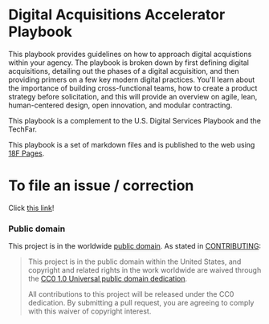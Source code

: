 # Digital Acquisitions Accelerator Playbook
This playbook provides guidelines on how to approach digital acquistions within your agency. The playbook is broken down by first defining digital acquisitions, detailing out the phases of a digital acguisition, and then providing primers on a few key modern digital practices. You'll learn about the importance of building cross-functional teams, how to create a product strategy before solicitation, and this will provide an overview on agile, lean, human-centered design, open innovation, and modular contracting.

This playbook is a complement to the U.S. Digital Services Playbook and the TechFar.

This playbook is a set of markdown files and is published to the web using [18F Pages](https://github.com/18F/pages/).

# To file an issue / correction
Click [this link](https://github.com/18F/daap-playbook/issues/new?title=Playbook%20Issue%20(edit%20this%20title!)&body=_Filed%20from%20the%2018F%20README_%0A%0A%20The%20problem%20and%20impacted%20users%3A%0A%0A%20Idea%20to%20address%20the%20problem%3A)!

### Public domain

This project is in the worldwide [public domain](LICENSE.md). As stated in [CONTRIBUTING](CONTRIBUTING.md):

> This project is in the public domain within the United States, and copyright and related rights in the work worldwide are waived through the [CC0 1.0 Universal public domain dedication](https://creativecommons.org/publicdomain/zero/1.0/).
>
> All contributions to this project will be released under the CC0 dedication. By submitting a pull request, you are agreeing to comply with this waiver of copyright interest.
